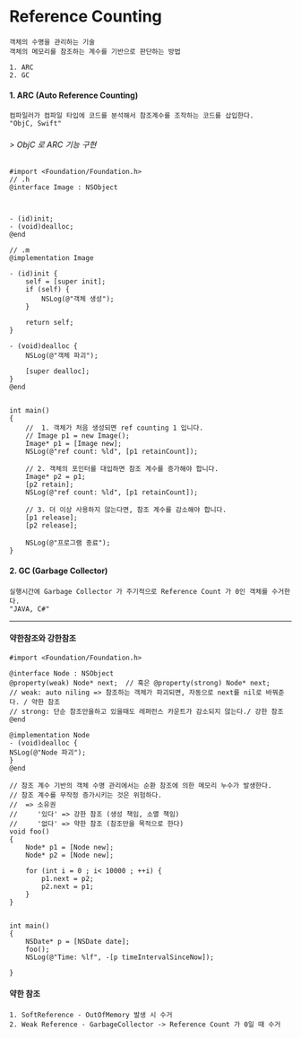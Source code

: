 # Reference Counting 
	객체의 수명을 관리하는 기술
	객체의 메모리를 참조하는 계수를 기반으로 판단하는 방법

	1. ARC 
	2. GC

#### 1. ARC (Auto Reference Counting)
	컴파일러가 컴파일 타입에 코드를 분석해서 참조계수를 조작하는 코드를 삽입한다.
	"ObjC, Swift"


###### > ObjC 로 ARC 기능 구현
```objc
#import <Foundation/Foundation.h>
// .h
@interface Image : NSObject



- (id)init;
- (void)dealloc;
@end

// .m
@implementation Image

- (id)init {
    self = [super init];
    if (self) {
        NSLog(@"객체 생성");
    }
    
    return self;
}

- (void)dealloc {
    NSLog(@"객체 파괴");
    
    [super dealloc];
}
@end


int main()
{
    //  1. 객체가 처음 생성되면 ref counting 1 입니다.
    // Image p1 = new Image();
    Image* p1 = [Image new];
    NSLog(@"ref count: %ld", [p1 retainCount]);
    
    // 2. 객체의 포인터를 대입하면 참조 계수를 증가해야 합니다.
    Image* p2 = p1;
    [p2 retain];
    NSLog(@"ref count: %ld", [p1 retainCount]);
    
    // 3. 더 이상 사용하지 않는다면, 참조 계수를 감소해야 합니다.
    [p1 release];
    [p2 release];
    
    NSLog(@"프로그램 종료");
}

```	


#### 2. GC (Garbage Collector)
	실행시간에 Garbage Collector 가 주기적으로 Reference Count 가 0인 객체를 수거한다.
	"JAVA, C#"

-------
#### 약한참조와 강한참조
```objc
#import <Foundation/Foundation.h>

@interface Node : NSObject
@property(weak) Node* next;  // 혹은 @property(strong) Node* next;
// weak: auto niling => 참조하는 객체가 파괴되면, 자동으로 next를 nil로 바꿔준다. / 약한 참조
// strong: 단순 참조만을하고 있을때도 레퍼런스 카운트가 감소되지 않는다./ 강한 참조
@end

@implementation Node
- (void)dealloc {
NSLog(@"Node 파괴");
}
@end

// 참조 계수 기반의 객체 수명 관리에서는 순환 참조에 의한 메모리 누수가 발생한다.
// 참조 계수를 무작정 증가시키는 것은 위험하다.
//  => 소유권
//     '있다' => 강한 참조 (생성 책임, 소멸 책임)
//     '없다' => 약한 참조 (참조만을 목적으로 한다)
void foo()
{
    Node* p1 = [Node new];
    Node* p2 = [Node new];

    for (int i = 0 ; i< 10000 ; ++i) {
        p1.next = p2;
        p2.next = p1;
    }
}


int main()
{
    NSDate* p = [NSDate date];
    foo();
    NSLog(@"Time: %lf", -[p timeIntervalSinceNow]);

}
```


#### 약한 참조 
	1. SoftReference - OutOfMemory 발생 시 수거
	2. Weak Reference - GarbageCollector -> Reference Count 가 0일 때 수거

